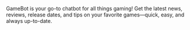 GameBot is your go-to chatbot for all things gaming! Get the latest news, reviews, release dates, and tips on your favorite games—quick, easy, and always up-to-date.
